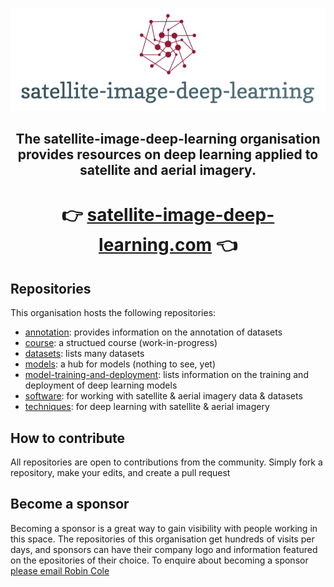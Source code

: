 <div id="top"></div>

<div align="center">
  <p>
    <a href="https://www.satellite-image-deep-learning.com/" target="_blank">
        <img src="logo.png" width="700">
    </a>
</p>
  <h2>The satellite-image-deep-learning organisation provides resources on deep learning applied to satellite and aerial imagery.</h2>

# 👉 [satellite-image-deep-learning.com](https://www.satellite-image-deep-learning.com/) 👈

</div>

## Repositories
This organisation hosts the following repositories:

- [annotation](https://github.com/satellite-image-deep-learning/annotation): provides information on the annotation of datasets
- [course](https://github.com/satellite-image-deep-learning/course): a structued course (work-in-progress)
- [datasets](https://github.com/satellite-image-deep-learning/datasets): lists many datasets
- [models](https://github.com/satellite-image-deep-learning/models): a hub for models (nothing to see, yet)
- [model-training-and-deployment](https://github.com/satellite-image-deep-learning/model-training-and-deployment): lists information on the training and deployment of deep learning models
- [software](https://github.com/satellite-image-deep-learning/software): for working with satellite & aerial imagery data & datasets
- [techniques](https://github.com/satellite-image-deep-learning/techniques): for deep learning with satellite & aerial imagery

## How to contribute
All repositories are open to contributions from the community. Simply fork a repository, make your edits, and create a pull request

## Become a sponsor
Becoming a sponsor is a great way to gain visibility with people working in this space. The repositories of this organisation get hundreds of visits per days, and sponsors can have their company logo and information featured on the epositories of their choice. To enquire about becoming a sponsor [please email Robin Cole](mailto:robin@deep-field-insights.com)
